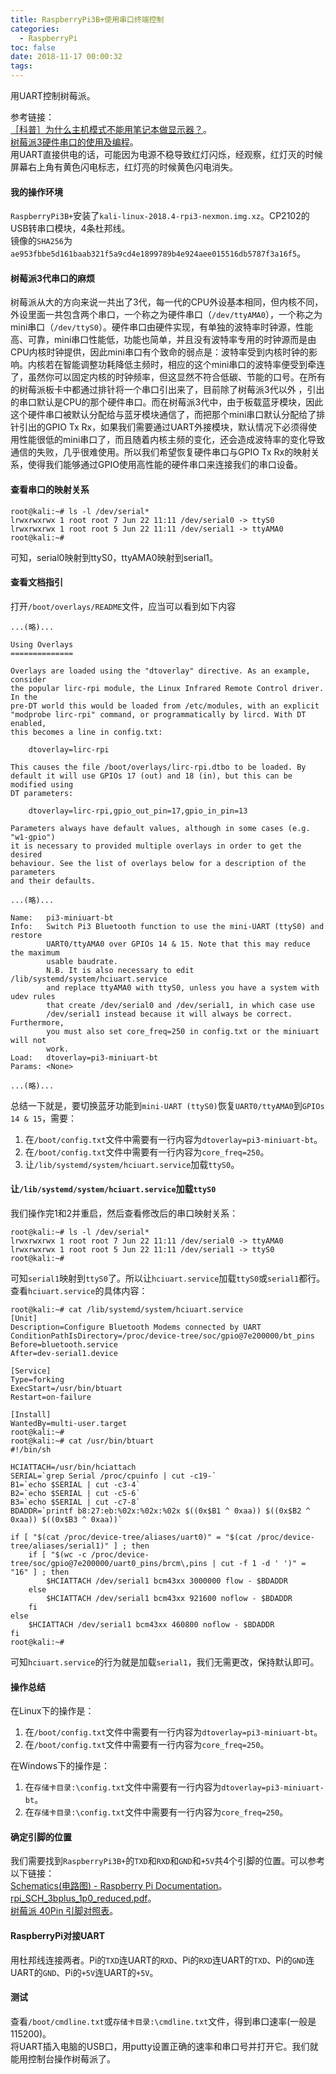 ```yaml
---
title: RaspberryPi3B+使用串口终端控制
categories:
  - RaspberryPi
toc: false
date: 2018-11-17 00:00:32
tags:
---
```

用UART控制树莓派。
<!-- more -->


参考链接：  
[［科普］为什么主机模式不能用笔记本做显示器？](https://tieba.baidu.com/p/5477669540)。  
[树莓派3硬件串口的使用及编程](http://etrd.org/2017/01/29/树莓派3硬件串口的使用及编程/)。  
用UART直接供电的话，可能因为电源不稳导致红灯闪烁，经观察，红灯灭的时候屏幕右上角有黄色闪电标志，红灯亮的时候黄色闪电消失。

#### 我的操作环境
`RaspberryPi3B+`安装了`kali-linux-2018.4-rpi3-nexmon.img.xz`。CP2102的USB转串口模块，4条杜邦线。  
镜像的`SHA256`为`ae953fbbe5d161baab321f5a9cd4e1899789b4e924aee015516db5787f3a16f5`。


#### 树莓派3代串口的麻烦
树莓派从大的方向来说一共出了3代，每一代的CPU外设基本相同，但内核不同，外设里面一共包含两个串口，一个称之为硬件串口（`/dev/ttyAMA0`），一个称之为mini串口（`/dev/ttyS0`）。硬件串口由硬件实现，有单独的波特率时钟源，性能高、可靠，mini串口性能低，功能也简单，并且没有波特率专用的时钟源而是由CPU内核时钟提供，因此mini串口有个致命的弱点是：波特率受到内核时钟的影响。内核若在智能调整功耗降低主频时，相应的这个mini串口的波特率便受到牵连了，虽然你可以固定内核的时钟频率，但这显然不符合低碳、节能的口号。在所有的树莓派板卡中都通过排针将一个串口引出来了，目前除了树莓派3代以外 ，引出的串口默认是CPU的那个硬件串口。而在树莓派3代中，由于板载蓝牙模块，因此这个硬件串口被默认分配给与蓝牙模块通信了，而把那个mini串口默认分配给了排针引出的GPIO Tx Rx，如果我们需要通过UART外接模块，默认情况下必须得使用性能很低的mini串口了，而且随着内核主频的变化，还会造成波特率的变化导致通信的失败，几乎很难使用。所以我们希望恢复硬件串口与GPIO Tx Rx的映射关系，使得我们能够通过GPIO使用高性能的硬件串口来连接我们的串口设备。


#### 查看串口的映射关系
```
root@kali:~# ls -l /dev/serial*
lrwxrwxrwx 1 root root 7 Jun 22 11:11 /dev/serial0 -> ttyS0
lrwxrwxrwx 1 root root 5 Jun 22 11:11 /dev/serial1 -> ttyAMA0
root@kali:~#
```
可知，serial0映射到ttyS0，ttyAMA0映射到serial1。


#### 查看文档指引
打开`/boot/overlays/README`文件，应当可以看到如下内容
```
...(略)...

Using Overlays
==============

Overlays are loaded using the "dtoverlay" directive. As an example, consider
the popular lirc-rpi module, the Linux Infrared Remote Control driver. In the
pre-DT world this would be loaded from /etc/modules, with an explicit
"modprobe lirc-rpi" command, or programmatically by lircd. With DT enabled,
this becomes a line in config.txt:

    dtoverlay=lirc-rpi

This causes the file /boot/overlays/lirc-rpi.dtbo to be loaded. By
default it will use GPIOs 17 (out) and 18 (in), but this can be modified using
DT parameters:

    dtoverlay=lirc-rpi,gpio_out_pin=17,gpio_in_pin=13

Parameters always have default values, although in some cases (e.g. "w1-gpio")
it is necessary to provided multiple overlays in order to get the desired
behaviour. See the list of overlays below for a description of the parameters
and their defaults.

...(略)...

Name:   pi3-miniuart-bt
Info:   Switch Pi3 Bluetooth function to use the mini-UART (ttyS0) and restore
        UART0/ttyAMA0 over GPIOs 14 & 15. Note that this may reduce the maximum
        usable baudrate.
        N.B. It is also necessary to edit /lib/systemd/system/hciuart.service
        and replace ttyAMA0 with ttyS0, unless you have a system with udev rules
        that create /dev/serial0 and /dev/serial1, in which case use
        /dev/serial1 instead because it will always be correct. Furthermore,
        you must also set core_freq=250 in config.txt or the miniuart will not
        work.
Load:   dtoverlay=pi3-miniuart-bt
Params: <None>

...(略)...
```
总结一下就是，要切换蓝牙功能到`mini-UART (ttyS0)`恢复`UART0/ttyAMA0`到`GPIOs 14 & 15`，需要：
1. 在`/boot/config.txt`文件中需要有一行内容为`dtoverlay=pi3-miniuart-bt`。
2. 在`/boot/config.txt`文件中需要有一行内容为`core_freq=250`。
3. 让`/lib/systemd/system/hciuart.service`加载`ttyS0`。


#### 让`/lib/systemd/system/hciuart.service`加载`ttyS0`
我们操作完1和2并重启，然后查看修改后的串口映射关系：
```
root@kali:~# ls -l /dev/serial*
lrwxrwxrwx 1 root root 7 Jun 22 11:11 /dev/serial0 -> ttyAMA0
lrwxrwxrwx 1 root root 5 Jun 22 11:11 /dev/serial1 -> ttyS0
root@kali:~#
```
可知`serial1`映射到`ttyS0`了。所以让`hciuart.service`加载`ttyS0`或`serial1`都行。  
查看`hciuart.service`的具体内容：
```
root@kali:~# cat /lib/systemd/system/hciuart.service
[Unit]
Description=Configure Bluetooth Modems connected by UART
ConditionPathIsDirectory=/proc/device-tree/soc/gpio@7e200000/bt_pins
Before=bluetooth.service
After=dev-serial1.device

[Service]
Type=forking
ExecStart=/usr/bin/btuart
Restart=on-failure

[Install]
WantedBy=multi-user.target
root@kali:~#
root@kali:~# cat /usr/bin/btuart
#!/bin/sh

HCIATTACH=/usr/bin/hciattach
SERIAL=`grep Serial /proc/cpuinfo | cut -c19-`
B1=`echo $SERIAL | cut -c3-4`
B2=`echo $SERIAL | cut -c5-6`
B3=`echo $SERIAL | cut -c7-8`
BDADDR=`printf b8:27:eb:%02x:%02x:%02x $((0x$B1 ^ 0xaa)) $((0x$B2 ^ 0xaa)) $((0x$B3 ^ 0xaa))`

if [ "$(cat /proc/device-tree/aliases/uart0)" = "$(cat /proc/device-tree/aliases/serial1)" ] ; then
	if [ "$(wc -c /proc/device-tree/soc/gpio@7e200000/uart0_pins/brcm\,pins | cut -f 1 -d ' ')" = "16" ] ; then
		$HCIATTACH /dev/serial1 bcm43xx 3000000 flow - $BDADDR
	else
		$HCIATTACH /dev/serial1 bcm43xx 921600 noflow - $BDADDR
	fi
else
	$HCIATTACH /dev/serial1 bcm43xx 460800 noflow - $BDADDR
fi
root@kali:~#
```
可知`hciuart.service`的行为就是加载`serial1`，我们无需更改，保持默认即可。


#### 操作总结

在Linux下的操作是：
1. 在`/boot/config.txt`文件中需要有一行内容为`dtoverlay=pi3-miniuart-bt`。
2. 在`/boot/config.txt`文件中需要有一行内容为`core_freq=250`。

在Windows下的操作是：
1. 在`存储卡目录:\config.txt`文件中需要有一行内容为`dtoverlay=pi3-miniuart-bt`。
2. 在`存储卡目录:\config.txt`文件中需要有一行内容为`core_freq=250`。


#### 确定引脚的位置
我们需要找到`RaspberryPi3B+`的`TXD`和`RXD`和`GND`和`+5V`共4个引脚的位置。可以参考以下链接：  
[Schematics(电路图) - Raspberry Pi Documentation](https://www.raspberrypi.org/documentation/hardware/raspberrypi/schematics/README.md)。  
[rpi_SCH_3bplus_1p0_reduced.pdf](https://www.raspberrypi.org/documentation/hardware/raspberrypi/schematics/rpi_SCH_3bplus_1p0_reduced.pdf)。  
[树莓派 40Pin 引脚对照表](http://shumeipai.nxez.com/raspberry-pi-pins-version-40)。  


#### RaspberryPi对接UART
用杜邦线连接两者。Pi的`TXD`连UART的`RXD`、Pi的`RXD`连UART的`TXD`、Pi的`GND`连UART的`GND`、Pi的`+5V`连UART的`+5V`。


#### 测试
查看`/boot/cmdline.txt`或`存储卡目录:\cmdline.txt`文件，得到串口速率(一般是115200)。  
将UART插入电脑的USB口，用putty设置正确的速率和串口号并打开它。我们就能用控制台操作树莓派了。
